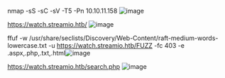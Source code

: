 nmap -sS -sC -sV -T5 -Pn 10.10.11.158
![image](https://user-images.githubusercontent.com/33616880/231678963-7c74a0a4-d0d6-4c7a-9dd6-15fa0a3a0f90.png)



https://watch.streamio.htb/
![image](https://user-images.githubusercontent.com/33616880/231679081-ce827ae4-c21b-4073-b1d1-8d9f7ef87bb8.png)



ffuf -w /usr/share/seclists/Discovery/Web-Content/raft-medium-words-lowercase.txt -u https://watch.streamio.htb/FUZZ -fc 403 -e .aspx,.php,.txt,.html![image](https://user-images.githubusercontent.com/33616880/231679110-329c5d3d-31d3-47c3-a82c-60f431c2b08a.png)



https://watch.streamio.htb/search.php
![image](https://user-images.githubusercontent.com/33616880/231679168-05ee4b46-32aa-44b9-9dc0-acdac11c53bb.png)
